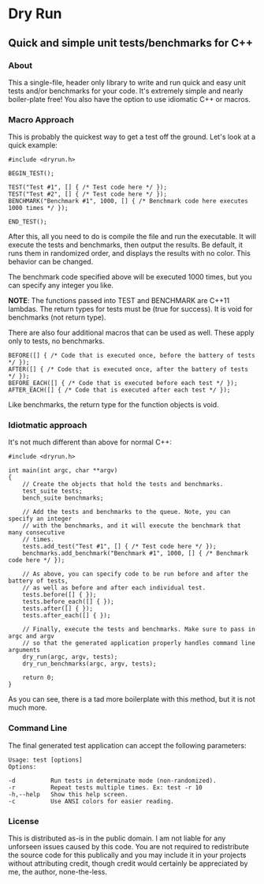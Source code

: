 # Dry Run
## Quick and simple unit tests/benchmarks for C++

### About

This a single-file, header only library to write and run quick and easy unit tests and/or benchmarks for your code. It's extremely simple and nearly boiler-plate free! You also have the option to use idiomatic C++ or macros.

### Macro Approach

This is probably the quickest way to get a test off the ground. Let's look at a quick example:

```
#include <dryrun.h>

BEGIN_TEST();

TEST("Test #1", [] { /* Test code here */ });
TEST("Test #2", [] { /* Test code here */ });
BENCHMARK("Benchmark #1", 1000, [] { /* Benchmark code here executes 1000 times */ });

END_TEST();
```

After this, all you need to do is compile the file and run the executable. It will execute the tests and benchmarks, then output the results. Be default, it runs them in randomized order, and displays the results with no color. This behavior can be changed.

The benchmark code specified above will be executed 1000 times, but you can specify any integer you like.

**NOTE**: The functions passed into TEST and BENCHMARK are C++11 lambdas. The return types for tests must be (true for success). It is void for benchmarks (not return type).

There are also four additional macros that can be used as well. These apply only to tests, no benchmarks.

```
BEFORE([] { /* Code that is executed once, before the battery of tests */ });
AFTER([] { /* Code that is executed once, after the battery of tests */ });
BEFORE_EACH([] { /* Code that is executed before each test */ });
AFTER_EACH([] { /* Code that is executed after each test */ });
```

Like benchmarks, the return type for the function objects is void.

### Idiotmatic approach

It's not much different than above for normal C++:

```
#include <dryrun.h>

int main(int argc, char **argv)
{
    // Create the objects that hold the tests and benchmarks.
    test_suite tests;
    bench_suite benchmarks;

    // Add the tests and benchmarks to the queue. Note, you can specify an integer
    // with the benchmarks, and it will execute the benchmark that many consecutive
    // times.
    tests.add_test("Test #1", [] { /* Test code here */ });
    benchmarks.add_benchmark("Benchmark #1", 1000, [] { /* Benchmark code here */ });

    // As above, you can specify code to be run before and after the battery of tests,
    // as well as before and after each individual test.
    tests.before([] { });
    tests.before_each([] { });
    tests.after([] { });
    tests.after_each([] { });

    // Finally, execute the tests and benchmarks. Make sure to pass in argc and argv
    // so that the generated application properly handles command line arguments
    dry_run(argc, argv, tests);
    dry_run_benchmarks(argc, argv, tests);
    
    return 0;
}
```

As you can see, there is a tad more boilerplate with this method, but it is not much more.

### Command Line

The final generated test application can accept the following parameters:

```
Usage: test [options]
Options:
    
-d		    Run tests in determinate mode (non-randomized).
-r		    Repeat tests multiple times. Ex: test -r 10
-h,--help	Show this help screen.
-c		    Use ANSI colors for easier reading.
```

### License

This is distributed as-is in the public domain. I am not liable for any unforseen issues caused by this code. You are not required to redistribute the source code for this publically and you may include it in your projects without attributing credit, though credit would certainly be appreciated by me, the author, none-the-less.
